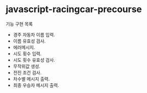 # javascript-racingcar-precourse
기능 구현 목록

- 경주 자동차 이름 입력.
- 이름 유효성 검사.
- 에러메시지.
- 시도 횟수 입력.
- 시도 횟수 유효성 검사.
- 무작위값 생성.
- 전진 조건 검사.
- 차수별 메시지 출력.
- 최종 우승자 메시지 출력.
